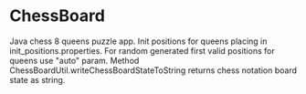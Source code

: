 # ChessBoard
Java chess 8 queens puzzle app.
Init positions for queens placing in init_positions.properties.
For random generated first valid positions for queens use "auto" param.
Method ChessBoardUtil.writeChessBoardStateToString returns chess notation board state as string.
